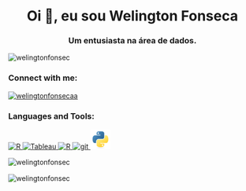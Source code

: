 <h1 align="center">Oi 👋, eu sou Welington Fonseca</h1>
<h3 align="center">Um entusiasta na área de dados.</h3>

<p align="left"> <img src="https://komarev.com/ghpvc/?username=welingtonfonsec&label=Profile%20views&color=0e75b6&style=flat" alt="welingtonfonsec" /> </p>

<h3 align="left">Connect with me:</h3>
<p align="left">
<a href="https://linkedin.com/in/welingtonfonsecaa" target="blank"><img align="center" src="https://raw.githubusercontent.com/rahuldkjain/github-profile-readme-generator/master/src/images/icons/Social/linked-in-alt.svg" alt="welingtonfonsecaa" height="30" width="40" /></a>
</p>

<h3 align="left">Languages and Tools:</h3>
<p align="left"> 
  <a href="https://www.r-project.org/" target="_blank" rel="noreferrer"> <img src="https://www.r-project.org/Rlogo.png" alt="R" width="40" height="40"/> </a>
  <a href="https://www.tableau.com/pt-br" target="_blank" rel="noreferrer"> <img src="https://logowik.com/content/uploads/images/tableau-software.jpg" alt="Tableau" width="40" height="40"/> </a>
  <a href="https://powerbi.microsoft.com/pt-br/" target="_blank" rel="noreferrer"> <img src="https://play-lh.googleusercontent.com/Fm3QYlDSe36iW-9vCbldCgvyGUOBfVT7zn71r9NPmz0yvlQQU8fMZOZDw-6QXUjaZ9k=s48-rw" alt="R" width="50" height="50"/> </a>
  <a href="https://git-scm.com/" target="_blank" rel="noreferrer"> <img src="https://www.vectorlogo.zone/logos/git-scm/git-scm-icon.svg" alt="git" width="40" height="40"/> </a>  
<a href="https://www.python.org" target="_blank" rel="noreferrer"> <img src="https://raw.githubusercontent.com/devicons/devicon/master/icons/python/python-original.svg" alt="python" width="40" height="40"/> </a> </p>

<p><img align="center" src="https://github-readme-stats.vercel.app/api/top-langs?username=welingtonfonsec&show_icons=true&locale=en&layout=compact" alt="welingtonfonsec" /></p>

<p><img align="center" src="https://github-readme-streak-stats.herokuapp.com/?user=welingtonfonsec&" alt="welingtonfonsec" /></p>
